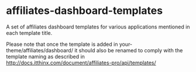 # affiliates-dashboard-templates
A set of affiliates dashboard templates for various applications mentioned in each template title.

Please note that once the template is added in your-theme/affiliates/dashboard/
it should also be renamed to comply with the template naming as described in http://docs.itthinx.com/document/affiliates-pro/api/templates/
